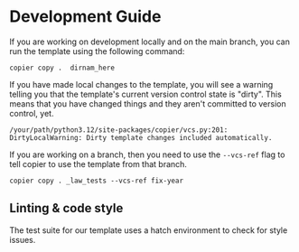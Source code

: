 # Development Guide

If you are working on development locally and on the main branch, you can run the template 
using the following command:

`copier copy .  dirnam_here`

If you have made local changes to the template, you will see a warning
telling you that the template's current version control state is "dirty". 
This means that you have changed things and they aren't committed  to 
version control, yet.

```console
/your/path/python3.12/site-packages/copier/vcs.py:201: DirtyLocalWarning: Dirty template changes included automatically.
```

If you are working on a branch, then you need to use the `--vcs-ref` 
flag to tell copier to use the template from that branch. 

`copier copy . _law_tests --vcs-ref fix-year`


## Linting & code style 

The test suite for our template uses a hatch environment to check for 
style issues. 
